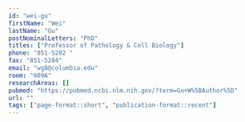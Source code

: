 ```yaml
---
id: "wei-gu"
firstName: "Wei"
lastName: "Gu"
postNominalLetters: "PhD"
titles: ["Professor of Pathology & Cell Biology"]
phone: "851-5282 "
fax: "851-5284"
email: "wg8@columbia.edu"
room: "609A"
researchAreas: []
pubmed: "https://pubmed.ncbi.nlm.nih.gov/?term=Gu+W%5BAuthor%5D"
url: ""
tags: ["page-format::short", "publication-format::recent"]
---
```

